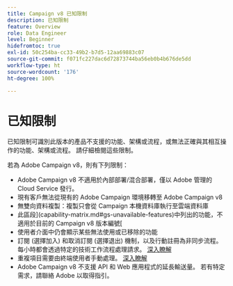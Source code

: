 ```yaml
---
title: Campaign v8 已知限制
description: 已知限制
feature: Overview
role: Data Engineer
level: Beginner
hidefromtoc: true
exl-id: 50c254ba-cc33-49b2-b7d5-12aa69883c07
source-git-commit: f071fc227dac6d72873744ba56eb0b4b676de5dd
workflow-type: ht
source-wordcount: '176'
ht-degree: 100%

---
```


# 已知限制

已知限制可識別此版本的產品不支援的功能、架構或流程，或無法正確與其相互操作的功能、架構或流程。 請仔細檢閱這些限制。

若為 Adobe Campaign v8，則有下列限制：

* Adobe Campaign v8 不適用於內部部署/混合部署，僅以 Adobe 管理的 Cloud Service 發行。
* 現有客戶無法從現有的 Adobe Campaign 環境移轉至 Adobe Campaign v8
* 無雙向資料複製：複製只會從 Campaign 本機資料庫執行至雲端資料庫
* 此區段](capability-matrix.md#gs-unavailable-features)中列出的功能，不適用於目前的 Campaign v8 版本編號[
* 使用者介面中仍會顯示某些無法使用或已移除的功能
* 訂閱 (選擇加入) 和取消訂閱 (選擇退出) 機制，以及行動註冊為非同步流程。 每小時都會透過特定的技術工作流程處理請求。 [深入瞭解](../config/replication.md#tech-wf)
* 重複項目需要由終端使用者手動處理。 [深入瞭解](../dev/keys.md)
* Adobe Campaign v8 不支援 API 和 Web 應用程式的延長輸送量。 若有特定需求，請聯絡 Adobe 以取得指引。
